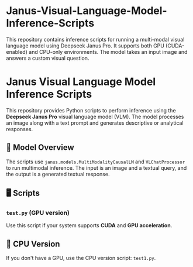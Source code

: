 # Janus-Visual-Language-Model-Inference-Scripts
This repository contains inference scripts for running a multi-modal visual language model using Deepseek Janus Pro. It supports both GPU (CUDA-enabled) and CPU-only environments. The model takes an input image and answers a custom visual question.


# Janus Visual Language Model Inference Scripts

This repository provides Python scripts to perform inference using the **Deepseek Janus Pro** visual language model (VLM). The model processes an image along with a text prompt and generates descriptive or analytical responses.

## 🧠 Model Overview

The scripts use `janus.models.MultiModalityCausalLM` and `VLChatProcessor` to run multimodal inference. The input is an image and a textual query, and the output is a generated textual response.


## 🖥️ Scripts

### `test.py` (GPU version)

Use this script if your system supports **CUDA** and **GPU acceleration**.

## 🚀 CPU Version

If you don't have a GPU, use the CPU version script: `test1.py`.






